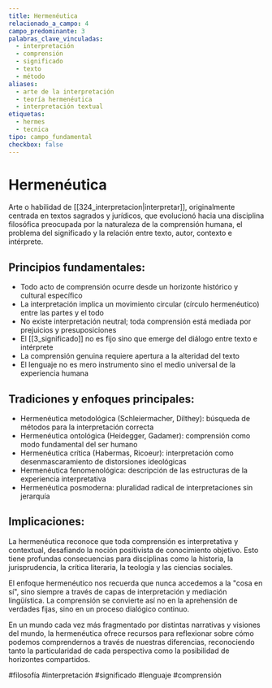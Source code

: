 ```yaml
---
title: Hermenéutica
relacionado_a_campo: 4
campo_predominante: 3
palabras_clave_vinculadas:
  - interpretación
  - comprensión
  - significado
  - texto
  - método
aliases:
  - arte de la interpretación
  - teoría hermenéutica
  - interpretación textual
etiquetas:
  - hermes
  - tecnica
tipo: campo_fundamental
checkbox: false
---
```

# Hermenéutica

Arte o habilidad de [[324_interpretacion|interpretar]], originalmente centrada en textos sagrados y jurídicos, que evolucionó hacia una disciplina filosófica preocupada por la naturaleza de la comprensión humana, el problema del significado y la relación entre texto, autor, contexto e intérprete.
## Principios fundamentales:

- Todo acto de comprensión ocurre desde un horizonte histórico y cultural específico
- La interpretación implica un movimiento circular (círculo hermenéutico) entre las partes y el todo
- No existe interpretación neutral; toda comprensión está mediada por prejuicios y presuposiciones
- El [[3_significado]] no es fijo sino que emerge del diálogo entre texto e intérprete
- La comprensión genuina requiere apertura a la alteridad del texto
- El lenguaje no es mero instrumento sino el medio universal de la experiencia humana
## Tradiciones y enfoques principales:

- Hermenéutica metodológica (Schleiermacher, Dilthey): búsqueda de métodos para la interpretación correcta
- Hermenéutica ontológica (Heidegger, Gadamer): comprensión como modo fundamental del ser humano
- Hermenéutica crítica (Habermas, Ricoeur): interpretación como desenmascaramiento de distorsiones ideológicas
- Hermenéutica fenomenológica: descripción de las estructuras de la experiencia interpretativa
- Hermenéutica posmoderna: pluralidad radical de interpretaciones sin jerarquía
## Implicaciones:

La hermenéutica reconoce que toda comprensión es interpretativa y contextual, desafiando la noción positivista de conocimiento objetivo. Esto tiene profundas consecuencias para disciplinas como la historia, la jurisprudencia, la crítica literaria, la teología y las ciencias sociales.

El enfoque hermenéutico nos recuerda que nunca accedemos a la "cosa en sí", sino siempre a través de capas de interpretación y mediación lingüística. La comprensión se convierte así no en la aprehensión de verdades fijas, sino en un proceso dialógico continuo.

En un mundo cada vez más fragmentado por distintas narrativas y visiones del mundo, la hermenéutica ofrece recursos para reflexionar sobre cómo podemos comprendernos a través de nuestras diferencias, reconociendo tanto la particularidad de cada perspectiva como la posibilidad de horizontes compartidos.

#filosofía #interpretación #significado #lenguaje #comprensión
